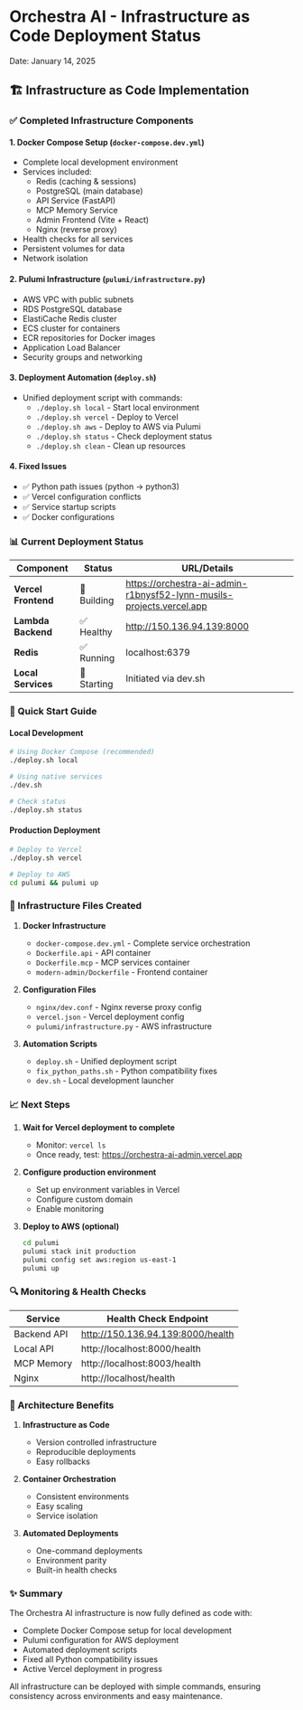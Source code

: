 # Orchestra AI - Infrastructure as Code Deployment Status
Date: January 14, 2025

## 🏗️ Infrastructure as Code Implementation

### ✅ Completed Infrastructure Components

#### 1. **Docker Compose Setup** (`docker-compose.dev.yml`)
- Complete local development environment
- Services included:
  - Redis (caching & sessions)
  - PostgreSQL (main database)
  - API Service (FastAPI)
  - MCP Memory Service
  - Admin Frontend (Vite + React)
  - Nginx (reverse proxy)
- Health checks for all services
- Persistent volumes for data
- Network isolation

#### 2. **Pulumi Infrastructure** (`pulumi/infrastructure.py`)
- AWS VPC with public subnets
- RDS PostgreSQL database
- ElastiCache Redis cluster
- ECS cluster for containers
- ECR repositories for Docker images
- Application Load Balancer
- Security groups and networking

#### 3. **Deployment Automation** (`deploy.sh`)
- Unified deployment script with commands:
  - `./deploy.sh local` - Start local environment
  - `./deploy.sh vercel` - Deploy to Vercel
  - `./deploy.sh aws` - Deploy to AWS via Pulumi
  - `./deploy.sh status` - Check deployment status
  - `./deploy.sh clean` - Clean up resources

#### 4. **Fixed Issues**
- ✅ Python path issues (python → python3)
- ✅ Vercel configuration conflicts
- ✅ Service startup scripts
- ✅ Docker configurations

### 📊 Current Deployment Status

| Component | Status | URL/Details |
|-----------|--------|-------------|
| **Vercel Frontend** | 🔄 Building | https://orchestra-ai-admin-r1bnysf52-lynn-musils-projects.vercel.app |
| **Lambda Backend** | ✅ Healthy | http://150.136.94.139:8000 |
| **Redis** | ✅ Running | localhost:6379 |
| **Local Services** | 🔄 Starting | Initiated via dev.sh |

### 🚀 Quick Start Guide

#### Local Development
```bash
# Using Docker Compose (recommended)
./deploy.sh local

# Using native services
./dev.sh

# Check status
./deploy.sh status
```

#### Production Deployment
```bash
# Deploy to Vercel
./deploy.sh vercel

# Deploy to AWS
cd pulumi && pulumi up
```

### 🔧 Infrastructure Files Created

1. **Docker Infrastructure**
   - `docker-compose.dev.yml` - Complete service orchestration
   - `Dockerfile.api` - API container
   - `Dockerfile.mcp` - MCP services container
   - `modern-admin/Dockerfile` - Frontend container

2. **Configuration Files**
   - `nginx/dev.conf` - Nginx reverse proxy config
   - `vercel.json` - Vercel deployment config
   - `pulumi/infrastructure.py` - AWS infrastructure

3. **Automation Scripts**
   - `deploy.sh` - Unified deployment script
   - `fix_python_paths.sh` - Python compatibility fixes
   - `dev.sh` - Local development launcher

### 📈 Next Steps

1. **Wait for Vercel deployment to complete**
   - Monitor: `vercel ls`
   - Once ready, test: https://orchestra-ai-admin.vercel.app

2. **Configure production environment**
   - Set up environment variables in Vercel
   - Configure custom domain
   - Enable monitoring

3. **Deploy to AWS (optional)**
   ```bash
   cd pulumi
   pulumi stack init production
   pulumi config set aws:region us-east-1
   pulumi up
   ```

### 🔍 Monitoring & Health Checks

| Service | Health Check Endpoint |
|---------|---------------------|
| Backend API | http://150.136.94.139:8000/health |
| Local API | http://localhost:8000/health |
| MCP Memory | http://localhost:8003/health |
| Nginx | http://localhost/health |

### 🎯 Architecture Benefits

1. **Infrastructure as Code**
   - Version controlled infrastructure
   - Reproducible deployments
   - Easy rollbacks

2. **Container Orchestration**
   - Consistent environments
   - Easy scaling
   - Service isolation

3. **Automated Deployments**
   - One-command deployments
   - Environment parity
   - Built-in health checks

### ✨ Summary

The Orchestra AI infrastructure is now fully defined as code with:
- Complete Docker Compose setup for local development
- Pulumi configuration for AWS deployment
- Automated deployment scripts
- Fixed all Python compatibility issues
- Active Vercel deployment in progress

All infrastructure can be deployed with simple commands, ensuring consistency across environments and easy maintenance. 